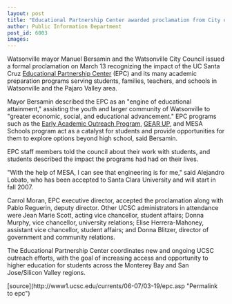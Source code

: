```yaml
---
layout: post
title: "Educational Partnership Center awarded proclamation from City of Watsonville"
author: Public Information Department
post_id: 6003
images:
---
```


<a name="content" id="content"></a>
<p>
  Watsonville mayor Manuel Bersamin and the Watsonville City Council issued a formal proclamation on March 13 recognizing the impact of the UC Santa Cruz <a href="http://epc.ucsc.edu/">Educational Partnership Center</a> (EPC) and its many academic preparation programs serving students, families, teachers, and schools in Watsonville and the Pajaro Valley area.
</p>
<p>
  Mayor Bersamin described the EPC as an "engine of educational attainment," assisting the youth and larger community of Watsonville to "greater economic, social, and educational advancement." EPC programs such as the <a href="http://www.eaop.org/welcome.html">Early Academic Outreach Program</a>, <a href="http://epc.ucsc.edu/epcprog.html">GEAR UP</a>, and MESA Schools program act as a catalyst for students and provide opportunities for them to explore options beyond high school, said Bersamin.
</p>
<p>
  EPC staff members told the council about their work with students, and students described the impact the programs had had on their lives.
</p>
<p>
  "With the help of MESA, I can see that engineering is for me," said Alejandro Lobato, who has been accepted to Santa Clara University and will start in fall 2007.
</p>
<p>
  Carrol Moran, EPC executive director, accepted the proclamation along with Pablo Reguerin, deputy director. Other UCSC administrators in attendance were Jean Marie Scott, acting vice chancellor, student affairs; Donna Murphy, vice chancellor, university relations; Elise Herrera-Mahoney, assistant vice chancellor, student affairs; and Donna Blitzer, director of government and community relations.
</p>
<p>
  The Educational Partnership Center coordinates new and ongoing UCSC outreach efforts, with the goal of increasing access and opportunity to higher education for students across the Monterey Bay and San Jose/Silicon Valley regions.
</p>
[source](http://www1.ucsc.edu/currents/06-07/03-19/epc.asp "Permalink to epc")
